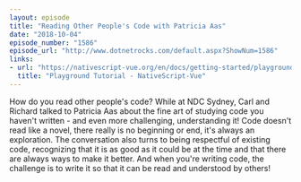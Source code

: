 ```yaml
---
layout: episode
title: "Reading Other People's Code with Patricia Aas"
date: "2018-10-04"
episode_number: "1586"
episode_url: "http://www.dotnetrocks.com/default.aspx?ShowNum=1586"
links:
- url: "https://nativescript-vue.org/en/docs/getting-started/playground-tutorial/"
  title: "Playground Tutorial - NativeScript-Vue"
---
```


How do you read other people's code? While at NDC Sydney, Carl and Richard talked to Patricia Aas about the fine art of studying code you haven't written - and even more challenging, understanding it! Code doesn't read like a novel, there really is no beginning or end, it's always an exploration. The conversation also turns to being respectful of existing code, recognizing that it is as good as it could be at the time and that there are always ways to make it better. And when you're writing code, the challenge is to write it so that it can be read and understood by others!
